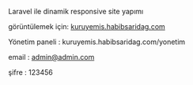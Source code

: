 Laravel ile dinamik responsive site yapımı

görüntülemek için: <a href="http://kuruyemis.habibsaridag.com/" target="_blank">kuruyemis.habibsaridag.com</a>

Yönetim paneli : kuruyemis.habibsaridag.com/yonetim

email : admin@admin.com

şifre : 123456